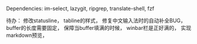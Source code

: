 Dependencies: im-select, lazygit, ripgrep, translate-shell, fzf

待办：
    修改statusline，
    tabline的样式，
    修复中文输入法时的自动补全BUG，
    buffer的长度需要固定，
    保障当buffer填满的时候，
    winbar栏是正好满的，
    实现markdown预览，


